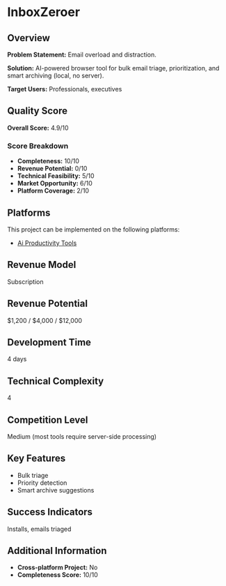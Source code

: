 # InboxZeroer

## Overview
**Problem Statement:** Email overload and distraction.

**Solution:** AI-powered browser tool for bulk email triage, prioritization, and smart archiving (local, no server).

**Target Users:** Professionals, executives

## Quality Score
**Overall Score:** 4.9/10

### Score Breakdown
- **Completeness:** 10/10
- **Revenue Potential:** 0/10
- **Technical Feasibility:** 5/10
- **Market Opportunity:** 6/10
- **Platform Coverage:** 2/10

## Platforms
This project can be implemented on the following platforms:
- [Ai Productivity Tools](./platforms/ai-productivity-tools/)

## Revenue Model
Subscription

## Revenue Potential
$1,200 / $4,000 / $12,000

## Development Time
4 days

## Technical Complexity
4

## Competition Level
Medium (most tools require server-side processing)

## Key Features
- Bulk triage
- Priority detection
- Smart archive suggestions

## Success Indicators
Installs, emails triaged

## Additional Information
- **Cross-platform Project:** No
- **Completeness Score:** 10/10

